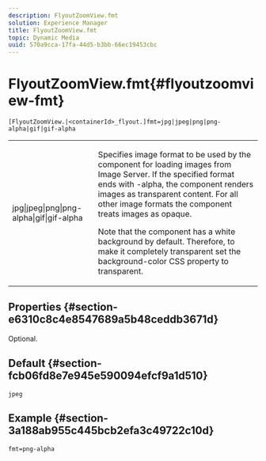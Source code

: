 ```yaml
---
description: FlyoutZoomView.fmt
solution: Experience Manager
title: FlyoutZoomView.fmt
topic: Dynamic Media
uuid: 570a9cca-17fa-44d5-b3bb-66ec19453cbc
---
```


# FlyoutZoomView.fmt{#flyoutzoomview-fmt}

`[FlyoutZoomView.|<containerId>_flyout.]fmt=jpg|jpeg|png|png-alpha|gif|gif-alpha`

<table id="table_12B0B59D83BC40FCB957F41B331A1EF9"> 
 <tbody> 
  <tr> 
   <td colname="col1"> <p><span class="codeph"> jpg|jpeg|png|png-alpha|gif|gif-alpha</span> </p> </td> 
   <td colname="col2"> <p> Specifies image format to be used by the component for loading images from Image Server. If the specified format ends with <span class="codeph"> -alpha</span>, the component renders images as transparent content. For all other image formats the component treats images as opaque. </p> <p>Note that the component has a white background by default. Therefore, to make it completely transparent set the <span class="codeph"> background-color</span> CSS property to <span class="codeph"> transparent</span>. </p> </td> 
  </tr> 
 </tbody> 
</table>

## Properties {#section-e6310c8c4e8547689a5b48ceddb3671d}

Optional.

## Default {#section-fcb06fd8e7e945e590094efcf9a1d510}

`jpeg`

## Example {#section-3a188ab955c445bcb2efa3c49722c10d}

`fmt=png-alpha` 
